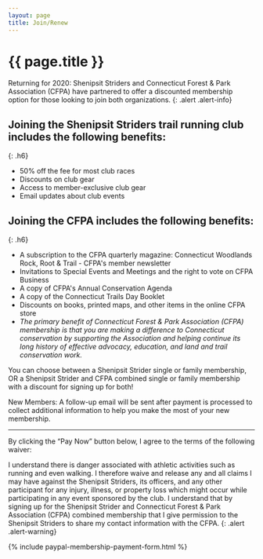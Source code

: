 ```yaml
---
layout: page
title: Join/Renew
---
```


# {{ page.title }}

Returning for 2020: Shenipsit Striders and Connecticut Forest & Park Association (CFPA) have partnered to offer a discounted membership option for those looking to join both organizations.
{: .alert .alert-info}

## Joining the Shenipsit Striders trail running club includes the following benefits:
{: .h6}

* 50% off the fee for most club races
* Discounts on club gear
* Access to member-exclusive club gear
* Email updates about club events

## Joining the CFPA includes the following benefits:
{: .h6}

* A subscription to the CFPA quarterly magazine: Connecticut Woodlands Rock, Root & Trail - CFPA's member newsletter
* Invitations to Special Events and Meetings and the right to vote on CFPA Business
* A copy of CFPA's Annual Conservation Agenda
* A copy of the Connecticut Trails Day Booklet
* Discounts on books, printed maps, and other items in the online CFPA store
* *The primary benefit of Connecticut Forest & Park Association (CFPA) membership is that you are making a difference to Connecticut conservation by supporting the Association and helping continue its long history of effective advocacy, education, and land and trail conservation work.*

You can choose between a Shenipsit Strider single or family membership, OR a Shenipsit Strider and CFPA combined single or family membership with a discount for signing up for both!

New Members: A follow-up email will be sent after payment is processed to collect additional information to help you make the most of your new membership.

* * *

By clicking the “Pay Now” button below, I agree to the terms of the following waiver:

I understand there is danger associated with athletic activities such as running
 and even walking. I therefore waive and release any and all claims I may have 
against the Shenipsit Striders, its officers, and any other participant for any 
injury, illness, or property loss which might occur while participating in any 
event sponsored by the club. I understand that by signing up for the Shenipsit 
Strider and Connecticut Forest & Park Association (CFPA) combined membership 
that I give permission to the Shenipsit Striders to share my contact information
 with the CFPA.
{: .alert .alert-warning}

{% include paypal-membership-payment-form.html %}

